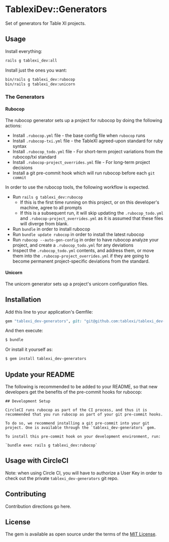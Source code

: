 # TablexiDev::Generators

Set of generators for Table XI projects.

## Usage

Install everything:

```bash
rails g tablexi_dev:all
```

Install just the ones you want:

```bash
bin/rails g tablexi_dev:rubocop
bin/rails g tablexi_dev:unicorn
```

### The Generators

#### Rubocop

The rubocop generator sets up a project for rubocop by doing the following actions:

- Install `.rubocop.yml` file - the base config file when `rubocop` runs
- Install `.rubocop-txi.yml` file - the TableXI agreed-upon standard for ruby syntax
- Install `.rubocop_todo.yml` file - For short-term project variations from the rubocop/txi standard
- Install `.rubocop-project_overrides.yml` file - For long-term project decisions
- Install a git pre-commit hook which will run rubocop before each `git commit`

In order to use the rubocop tools, the following workflow is expected.

- Run `rails g tablexi_dev:rubocop`
  - If this is the first time running on this project, or on this developer's machine, agree to all prompts
  - If this is a subsequent run, it will skip updating the `.rubocop_todo.yml` and `.rubocop-project_overrides.yml` as it is assumed that these files will diverge from blank.
- Run `bundle` in order to install rubocop
- Run `bundle update rubocop` in order to install the latest rubocop
- Run `rubocop --auto-gen-config` in order to have rubocop analyze your project, and create a `.rubocop_todo.yml` for any deviations
- Inspect the `.rubocop_todo.yml` contents, and address them, or move them into the `.rubocop-project_overrides.yml` if they are going to become permanent project-specific deviations from the standard.

#### Unicorn

The unicorn generator sets up a project's unicorn configuration files.

## Installation
Add this line to your application's Gemfile:

```ruby
gem "tablexi_dev-generators", git: "git@github.com:tablexi/tablexi_dev-generators.git"
```

And then execute:
```bash
$ bundle
```

Or install it yourself as:
```bash
$ gem install tablexi_dev-generators
```

## Update your README

The following is recommended to be added to your README, so that new developers get the benefits of the pre-commit hooks for rubocop:

```
## Development Setup

CircleCI runs rubocop as part of the CI process, and thus it is recommended that you run rubocop as part of your git pre-commit hooks.

To do so, we recommend installing a git pre-commit into your git project. One is available through the `tablexi_dev-generators` gem.

To install this pre-commit hook on your development environment, run:

`bundle exec rails g tablexi_dev:rubocop`

```

## Usage with CircleCI

Note: when using Circle CI, you will have to authorize a User Key in order to check out the private `tablexi_dev-generators` git repo.

## Contributing
Contribution directions go here.

## License
The gem is available as open source under the terms of the [MIT License](http://opensource.org/licenses/MIT).
